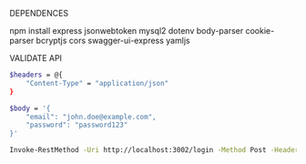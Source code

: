 DEPENDENCES

npm install express jsonwebtoken mysql2 dotenv body-parser cookie-parser bcryptjs cors swagger-ui-express yamljs


VALIDATE API
```bash
$headers = @{
    "Content-Type" = "application/json"
}

$body = '{
    "email": "john.doe@example.com",
    "password": "password123"
}'

Invoke-RestMethod -Uri http://localhost:3002/login -Method Post -Headers $headers -Body $body
```